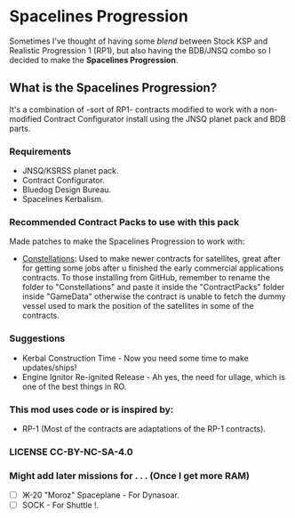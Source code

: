 # Spacelines Progression
Sometimes I've thought of having some *blend* between Stock KSP and Realistic Progression 1 (RP1), but also having the BDB/JNSQ combo so I decided to make the **Spacelines Progression**.

## What is the Spacelines Progression?
It's a combination of -sort of RP1- contracts modified to work with a non-modified Contract Configurator install using the JNSQ planet pack and BDB parts.
  
### Requirements
- JNSQ/KSRSS planet pack.
- Contract Configurator.
- Bluedog Design Bureau.
- Spacelines Kerbalism.

### Recommended Contract Packs to use with this pack
Made patches to make the Spacelines Progression to work with:
- [Constellations](https://github.com/IO5/KspConstellations): Used to make newer contracts for satellites, great after for getting some jobs after u finished the early commercial applications contracts. To those installing from GitHub, remember to rename the folder to "Constellations" and paste it inside the "ContractPacks" folder inside "GameData" otherwise the contract is unable to fetch the dummy vessel used to mark the position of the satellites in some of the contracts.

### Suggestions 
- Kerbal Construction Time - Now you need some time to make updates/ships!
- Engine Ignitor Re-ignited Release - Ah yes, the need for ullage, which is one of the best things in RO.

### This mod uses code or is inspired by:
* RP-1 (Most of the contracts are adaptations of the RP-1 contracts).

### LICENSE CC-BY-NC-SA-4.0

### Might add later missions for . . . (Once I get more RAM)
- [ ] Ж-20 "Moroz" Spaceplane - For Dynasoar.
- [ ] SOCK - For Shuttle !.
